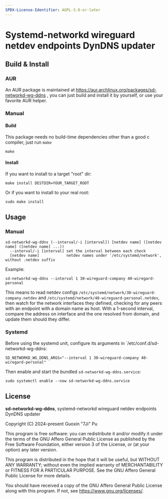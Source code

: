 ```yaml
---
SPDX-License-Identifier: AGPL-3.0-or-later
---
```

# Systemd-networkd wireguard netdev endpoints DynDNS updater 

## Build & Install
### AUR
An AUR package is maintained at https://aur.archlinux.org/packages/sd-networkd-wg-ddns , you can just build and install it by yourself, or use your favorite AUR helper.
### Manual
#### Build
This package needs no build-time dependencies other than a good c compiler, just run `make`
```
make
```
#### Install
If you want to install to a target "root" dir:
```
make install DESTDIR=YOUR_TARGET_ROOT
```
Or if you want to install to your real root:
```
sudo make install
```
## Usage
### Manual
```
sd-networkd-wg-ddns (--interval/-i [interval]) [netdev name] ([netdev name] ([netdev name] ...))
  --interval/-i [interval] set the interval between each check
  [netdev name]            netdev names under '/etc/systemd/network', without .netdev suffix
```
Example:
```
sd-networkd-wg-ddns --interval 1 30-wireguard-company 40-wiregard-personal
```
This means to read netdev configs `/etc/systemd/network/30-wireguard-company.netdev` and `/etc/systemd/network/40-wireguard-personal.netdev`, then watch for the network interfaces they defined, checking for any peers with an endpoint with a domain name as host. With a 1-second interval, compare the address on interface and the one resolved from domain, and update them should they differ.

### Systemd
Before using the systemd unit, configure its arguments in `/etc/conf.d/sd-networkd-wg-ddns:
```
SD_NETWORKD_WG_DDNS_ARGS="--interval 1 30-wireguard-company 40-wiregard-personal"
```
Then enable and start the bundled `sd-networkd-wg-ddns.service`:
```
sudo systemctl enable --now sd-networkd-wg-ddns.service
```

## License
**sd-networkd-wg-ddns**, systemd-networkd wireguard netdev endpoints DynDNS updater 

Copyright (C) 2024-present Guoxin "7Ji" Pu

This program is free software: you can redistribute it and/or modify
it under the terms of the GNU Affero General Public License as
published by the Free Software Foundation, either version 3 of the
License, or (at your option) any later version.

This program is distributed in the hope that it will be useful,
but WITHOUT ANY WARRANTY; without even the implied warranty of
MERCHANTABILITY or FITNESS FOR A PARTICULAR PURPOSE.  See the
GNU Affero General Public License for more details.

You should have received a copy of the GNU Affero General Public License
along with this program.  If not, see <https://www.gnu.org/licenses/>.
